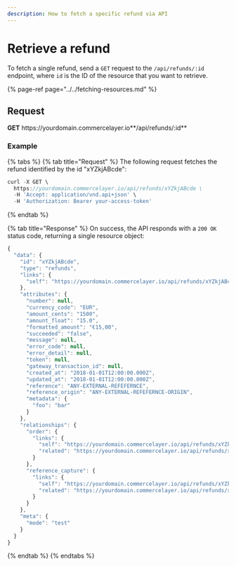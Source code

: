 ```yaml
---
description: How to fetch a specific refund via API
---
```


# Retrieve a refund

To fetch a single refund, send a `GET` request to the `/api/refunds/:id` endpoint, where `id` is the ID of the resource that you want to retrieve.

{% page-ref page="../../fetching-resources.md" %}

## Request

**GET** https://<i></i>yourdomain.commercelayer.io**/api/refunds/:id**

### **Example**

{% tabs %}
{% tab title="Request" %}
The following request fetches the refund identified by the id "xYZkjABcde":

```javascript
curl -X GET \
  https://yourdomain.commercelayer.io/api/refunds/xYZkjABcde \
  -H 'Accept: application/vnd.api+json' \
  -H 'Authorization: Bearer your-access-token'
```
{% endtab %}

{% tab title="Response" %}
On success, the API responds with a `200 OK` status code, returning a single resource object:

```javascript
{
  "data": {
    "id": "xYZkjABcde",
    "type": "refunds",
    "links": {
      "self": "https://yourdomain.commercelayer.io/api/refunds/xYZkjABcde"
    },
    "attributes": {
      "number": null,
      "currency_code": "EUR",
      "amount_cents": "1500",
      "amount_float": "15.0",
      "formatted_amount": "€15,00",
      "succeeded": "false",
      "message": null,
      "error_code": null,
      "error_detail": null,
      "token": null,
      "gateway_transaction_id": null,
      "created_at": "2018-01-01T12:00:00.000Z",
      "updated_at": "2018-01-01T12:00:00.000Z",
      "reference": "ANY-EXTERNAL-REFEFERNCE",
      "reference_origin": "ANY-EXTERNAL-REFEFERNCE-ORIGIN",
      "metadata": {
        "foo": "bar"
      }
    },
    "relationships": {
      "order": {
        "links": {
          "self": "https://yourdomain.commercelayer.io/api/refunds/xYZkjABcde/relationships/order",
          "related": "https://yourdomain.commercelayer.io/api/refunds/xYZkjABcde/order"
        }
      },
      "reference_capture": {
        "links": {
          "self": "https://yourdomain.commercelayer.io/api/refunds/xYZkjABcde/relationships/reference_capture",
          "related": "https://yourdomain.commercelayer.io/api/refunds/xYZkjABcde/reference_capture"
        }
      }
    },
    "meta": {
      "mode": "test"
    }
  }
}
```
{% endtab %}
{% endtabs %}

